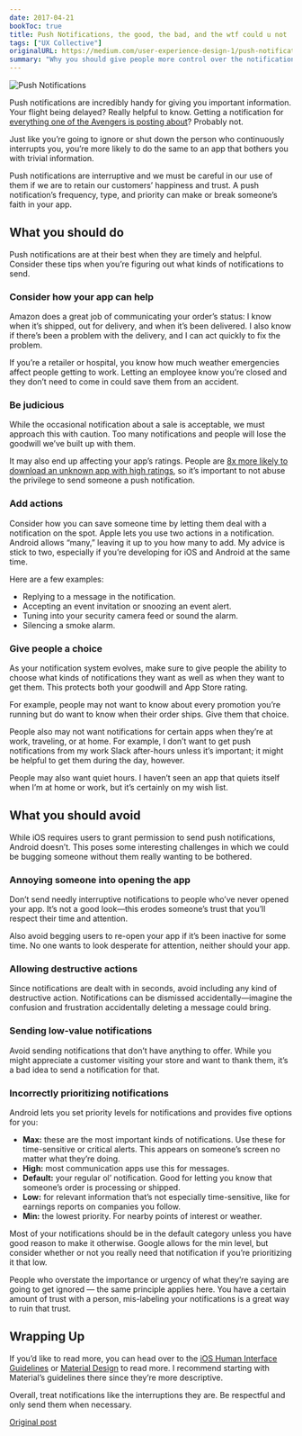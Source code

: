 ```yaml
---
date: 2017-04-21
bookToc: true
title: Push Notifications, the good, the bad, and the wtf could u not
tags: ["UX Collective"]
originalURL: https://medium.com/user-experience-design-1/push-notifications-the-good-the-bad-and-the-wtf-could-u-not-b73d6b2c4f90
summary: "Why you should give people more control over the notifications they receive from you."
---
```



![Push Notifications](/10ySO7AEVWn4r_xYMItlsfw.webp)

Push notifications are incredibly handy for giving you important information. Your flight being delayed? Really helpful to know. Getting a notification for [everything one of the Avengers is posting about](http://www.vulture.com/2017/04/jeremy-renners-app-is-bad-but-the-notifications-are-good.html)? Probably not.

Just like you’re going to ignore or shut down the person who continuously interrupts you, you’re more likely to do the same to an app that bothers you with trivial information.

Push notifications are interruptive and we must be careful in our use of them if we are to retain our customers’ happiness and trust. A push notification’s frequency, type, and priority can make or break someone’s faith in your app.

## What you should do

Push notifications are at their best when they are timely and helpful. Consider these tips when you’re figuring out what kinds of notifications to send.

### Consider how your app can help

Amazon does a great job of communicating your order’s status: I know when it’s shipped, out for delivery, and when it’s been delivered. I also know if there’s been a problem with the delivery, and I can act quickly to fix the problem.

If you’re a retailer or hospital, you know how much weather emergencies affect people getting to work. Letting an employee know you’re closed and they don’t need to come in could save them from an accident.

### Be judicious

While the occasional notification about a sale is acceptable, we must approach this with caution. Too many notifications and people will lose the goodwill we’ve built up with them.

It may also end up affecting your app’s ratings. People are [8x more likely to download an unknown app with high ratings](https://www.apptentive.com/blog/2016/07/06/app-store-ratings-matter-brand-reputation/), so it’s important to not abuse the privilege to send someone a push notification.

### Add actions

Consider how you can save someone time by letting them deal with a notification on the spot. Apple lets you use two actions in a notification. Android allows “many,” leaving it up to you how many to add. My advice is stick to two, especially if you’re developing for iOS and Android at the same time.

Here are a few examples:

- Replying to a message in the notification.
- Accepting an event invitation or snoozing an event alert.
- Tuning into your security camera feed or sound the alarm.
- Silencing a smoke alarm.

### Give people a choice

As your notification system evolves, make sure to give people the ability to choose what kinds of notifications they want as well as when they want to get them. This protects both your goodwill and App Store rating.

For example, people may not want to know about every promotion you’re running but do want to know when their order ships. Give them that choice.

People also may not want notifications for certain apps when they’re at work, traveling, or at home. For example, I don’t want to get push notifications from my work Slack after-hours unless it’s important; it might be helpful to get them during the day, however.

People may also want quiet hours. I haven’t seen an app that quiets itself when I’m at home or work, but it’s certainly on my wish list.

## What you should avoid

While iOS requires users to grant permission to send push notifications, Android doesn’t. This poses some interesting challenges in which we could be bugging someone without them really wanting to be bothered.

### Annoying someone into opening the app

Don’t send needly interruptive notifications to people who’ve never opened your app. It’s not a good look—this erodes someone’s trust that you’ll respect their time and attention.

Also avoid begging users to re-open your app if it’s been inactive for some time. No one wants to look desperate for attention, neither should your app.

### Allowing destructive actions

Since notifications are dealt with in seconds, avoid including any kind of destructive action. Notifications can be dismissed accidentally—imagine the confusion and frustration accidentally deleting a message could bring.

### Sending low-value notifications

Avoid sending notifications that don’t have anything to offer. While you might appreciate a customer visiting your store and want to thank them, it’s a bad idea to send a notification for that.

### Incorrectly prioritizing notifications

Android lets you set priority levels for notifications and provides five options for you:

- **Max:** these are the most important kinds of notifications. Use these for time-sensitive or critical alerts. This appears on someone’s screen no matter what they’re doing.
- **High:** most communication apps use this for messages.
- **Default:** your regular ol’ notification. Good for letting you know that someone’s order is processing or shipped.
- **Low:** for relevant information that’s not especially time-sensitive, like for earnings reports on companies you follow.
- **Min:** the lowest priority. For nearby points of interest or weather.

Most of your notifications should be in the default category unless you have good reason to make it otherwise. Google allows for the min level, but consider whether or not you really need that notification if you’re prioritizing it that low.

People who overstate the importance or urgency of what they’re saying are going to get ignored — the same principle applies here. You have a certain amount of trust with a person, mis-labeling your notifications is a great way to ruin that trust.

## **Wrapping Up**

If you’d like to read more, you can head over to the [iOS Human Interface Guidelines](https://developer.apple.com/ios/human-interface-guidelines/features/notifications/) or [Material Design](https://material.io/guidelines/patterns/notifications.html#notifications-templates) to read more. I recommend starting with Material’s guidelines there since they’re more descriptive.

Overall, treat notifications like the interruptions they are. Be respectful and only send them when necessary.


[Original post](https://medium.com/user-experience-design-1/push-notifications-the-good-the-bad-and-the-wtf-could-u-not-b73d6b2c4f90)
